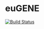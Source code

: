 # euGENE

[![Build Status](https://travis-ci.org/minimac93/euGENE.jl.svg?branch=master)](https://travis-ci.org/minimac93/euGENE.jl)

